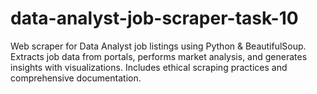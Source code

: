 # data-analyst-job-scraper-task-10
 Web scraper for Data Analyst job listings using Python &amp; BeautifulSoup. Extracts job data from portals, performs market analysis, and generates insights with visualizations. Includes ethical scraping practices and comprehensive documentation.
